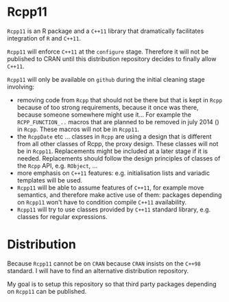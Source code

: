 Rcpp11
=======

`Rcpp11` is an R package and a `C++11` library that dramatically facilitates integration of 
`R` and `C++11`.

`Rcpp11` will enforce `C++11` at the `configure` stage. 
Therefore it will not be published to CRAN until this distribution 
repository decides to finally allow `C++11`. 

`Rcpp11` will only be available on `github` during the initial cleaning stage involving:
 - removing code from `Rcpp` that should not be there but that is kept 
 in `Rcpp` because of too strong requirements, because it once was there, because someone 
somewhere might use it... For example the `RCPP_FUNCTION_..` macros that are 
 planned to be removed in july 2014 () in `Rcpp`. These macros will not be in `Rcpp11`.
 - the `RcppDate` etc ... classes in `Rcpp` are using a design that is different 
 from all other classes of Rcpp, the proxy design. These classes will not be in `Rcpp11`. 
 Replacements might be included at a later stage if it is needed. Replacements should 
 follow the design principles of classes of the `Rcpp` API, e.g. `RObject`, ...
 - more emphasis on `C++11` features: e.g. initialisation lists and variadic templates will be used. 
 - `Rcpp11` will be able to assume features of `C++11`, for example move semantics, and therefore make active use of them: 
 packages depending on `Rcpp11` won't have to condition compile `C++11` availability. 
 - `Rcpp11` will try to use classes provided by `C++11` standard library, e.g. classes for regular expressions. 


Distribution
===========

Because `Rcpp11` cannot be on `CRAN` because `CRAN` insists on the `C++98` standard. 
I will have to find an alternative distribution repository. 

My goal is to setup this repository so that third party packages 
depending on `Rcpp11` can be published.

